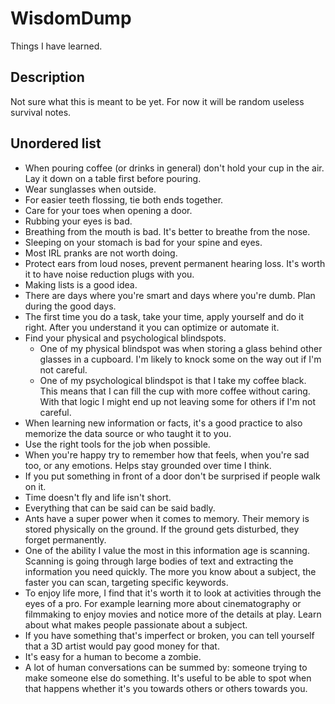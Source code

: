 # WisdomDump
Things I have learned.

## Description
Not sure what this is meant to be yet. For now it will be random useless survival notes.

## Unordered list

* When pouring coffee (or drinks in general) don't hold your cup in the air. Lay it down on a table first before pouring.
* Wear sunglasses when outside.
* For easier teeth flossing, tie both ends together.
* Care for your toes when opening a door.
* Rubbing your eyes is bad.
* Breathing from the mouth is bad. It's better to breathe from the nose.
* Sleeping on your stomach is bad for your spine and eyes.
* Most IRL pranks are not worth doing.
* Protect ears from loud noses, prevent permanent hearing loss. It's worth it to have noise reduction plugs with you.
* Making lists is a good idea.
* There are days where you're smart and days where you're dumb. Plan during the good days.
* The first time you do a task, take your time, apply yourself and do it right. After you understand it you can optimize or automate it.
* Find your physical and psychological blindspots.
  * One of my physical blindspot was when storing a glass behind other glasses in a cupboard. I'm likely to knock some on the way out if I'm not careful.
  * One of my psychological blindspot is that I take my coffee black. This means that I can fill the cup with more coffee without caring. With that logic I might end up not leaving some for others if I'm not careful.
* When learning new information or facts, it's a good practice to also memorize the data source or who taught it to you.
* Use the right tools for the job when possible.
* When you're happy try to remember how that feels, when you're sad too, or any emotions. Helps stay grounded over time I think.
* If you put something in front of a door don't be surprised if people walk on it.
* Time doesn't fly and life isn't short.
* Everything that can be said can be said badly.
* Ants have a super power when it comes to memory. Their memory is stored physically on the ground. If the ground gets disturbed, they forget permanently.
* One of the ability I value the most in this information age is scanning. Scanning is going through large bodies of text and extracting the information you need quickly. The more you know about a subject, the faster you can scan, targeting specific keywords.
* To enjoy life more, I find that it's worth it to look at activities through the eyes of a pro. For example learning more about cinematography or filmmaking to enjoy movies and notice more of the details at play. Learn about what makes people passionate about a subject.
* If you have something that's imperfect or broken, you can tell yourself that a 3D artist would pay good money for that.
* It's easy for a human to become a zombie.
* A lot of human conversations can be summed by: someone trying to make someone else do something. It's useful to be able to spot when that happens whether it's you towards others or others towards you.
